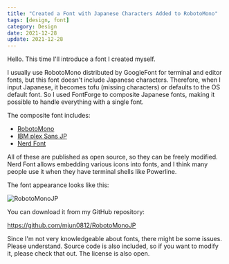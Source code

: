 ```yaml
---
title: "Created a Font with Japanese Characters Added to RobotoMono"
tags: [design, font]
category: Design
date: 2021-12-28
update: 2021-12-28
---
```


Hello. This time I'll introduce a font I created myself.

I usually use RobotoMono distributed by GoogleFont for terminal and editor fonts, but this font doesn't include Japanese characters.
Therefore, when I input Japanese, it becomes tofu (missing characters) or defaults to the OS default font.
So I used FontForge to composite Japanese fonts, making it possible to handle everything with a single font.

The composite font includes:

- [RobotoMono](https://fonts.google.com/specimen/Roboto+Mono)
- [IBM plex Sans JP](https://github.com/IBM/plex)
- [Nerd Font](https://github.com/ryanoasis/nerd-fonts)

All of these are published as open source, so they can be freely modified.
Nerd Font allows embedding various icons into fonts, and I think many people use it when they have terminal shells like Powerline.

The font appearance looks like this:

![RobotoMonoJP](./images/RobotoMonoJP.png)

You can download it from my GitHub repository:

<https://github.com/mjun0812/RobotoMonoJP>

Since I'm not very knowledgeable about fonts, there might be some issues. Please understand.
Source code is also included, so if you want to modify it, please check that out.
The license is also open.